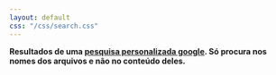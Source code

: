 ```yaml
---
layout: default
css: "/css/search.css"
---
```


**Resultados de uma [pesquisa personalizada google]. Só procura nos nomes
dos arquivos e não no conteúdo deles.**

<div id="google-custom-search">
<script>
  (function() {
    var cx = '006188253788992077998:c_c0es2xw3o';
    var gcse = document.createElement('script');
    gcse.type = 'text/javascript';
    gcse.async = true;
    gcse.src = (document.location.protocol == 'https:' ? 'https:' : 'http:') +
        '//www.google.com/cse/cse.js?cx=' + cx;
    var s = document.getElementsByTagName('script')[0];
    s.parentNode.insertBefore(gcse, s);
  })();
</script>
<gcse:searchbox></gcse:searchbox>
<gcse:searchresults></gcse:searchresults>
</div>

[pesquisa personalizada google]: https://cse.google.com/cse/
